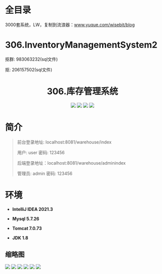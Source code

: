 # 全目录

3000套系统，LW，复制到流浪器：www.yuque.com/wisebit/blog

# 306.InventoryManagementSystem2

<p>抠群: 983063232(sql文件)</p>
<p>抠: 206157502(sql文件)</p>

<p><h1 align="center">306.库存管理系统</h1></p>


<p align="center">
	<img src="https://img.shields.io/badge/jdk-1.8-orange.svg"/>
    <img src="https://img.shields.io/badge/springboot-5.x-lightgrey.svg"/>
    <img src="https://img.shields.io/badge/mybatis-5.x-yellow.svg"/>
    <img src="https://img.shields.io/badge/html-3.x-blue.svg"/>
</p>

# 简介
>
> 
>
> 前台登录地址: localhost:8081/warehouse/index
>
> 用户: user 密码: 123456
>
> 后端登录地址：localhost:8081/warehouse/adminindex
>
> 管理员: admin   密码: 123456
>

# 环境

- <b>IntelliJ IDEA 2021.3</b>

- <b>Mysql 5.7.26</b>

- <b>Tomcat 7.0.73</b>

- <b>JDK 1.8</b>




## 缩略图

![](https://bitwise.oss-cn-heyuan.aliyuncs.com/2024/9/10/24edf7e9-13c8-4284-a4bb-a35ba4c5aa0d.png)
![](https://bitwise.oss-cn-heyuan.aliyuncs.com/2024/9/10/a52cd09c-532e-45f9-aab1-a907b3558aa3.png)
![](https://bitwise.oss-cn-heyuan.aliyuncs.com/2024/9/10/a694f336-84d3-435e-b169-30dd8302cbfa.png)
![](https://bitwise.oss-cn-heyuan.aliyuncs.com/2024/9/10/7da9b125-5e28-496b-bf11-545befb98af6.png)
![](https://bitwise.oss-cn-heyuan.aliyuncs.com/2024/9/10/92d49188-6cc4-40cb-bcf9-7a3bf73f14eb.png)
![](https://bitwise.oss-cn-heyuan.aliyuncs.com/2024/9/10/7d024929-33cb-4bb7-8b7a-23aa3c000b8a.png)





